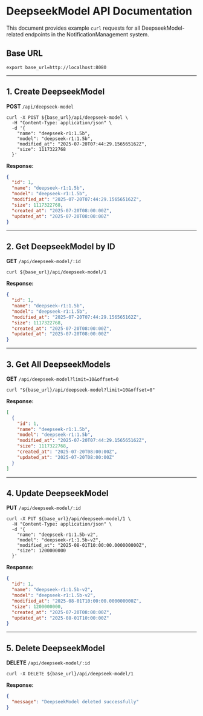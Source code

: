 # DeepseekModel API Documentation

This document provides example `curl` requests for all DeepseekModel-related endpoints in the NotificationManagement system.

## Base URL
```shell
export base_url=http://localhost:8080
```

---

## 1. Create DeepseekModel
**POST** `/api/deepseek-model`

```shell
curl -X POST ${base_url}/api/deepseek-model \
  -H "Content-Type: application/json" \
  -d '{
    "name": "deepseek-r1:1.5b",
    "model": "deepseek-r1:1.5b",
    "modified_at": "2025-07-20T07:44:29.156565162Z",
    "size": 1117322768
  }'
```

**Response:**
```json
{
  "id": 1,
  "name": "deepseek-r1:1.5b",
  "model": "deepseek-r1:1.5b",
  "modified_at": "2025-07-20T07:44:29.156565162Z",
  "size": 1117322768,
  "created_at": "2025-07-20T08:00:00Z",
  "updated_at": "2025-07-20T08:00:00Z"
}
```

---

## 2. Get DeepseekModel by ID
**GET** `/api/deepseek-model/:id`

```shell
curl ${base_url}/api/deepseek-model/1
```

**Response:**
```json
{
  "id": 1,
  "name": "deepseek-r1:1.5b",
  "model": "deepseek-r1:1.5b",
  "modified_at": "2025-07-20T07:44:29.156565162Z",
  "size": 1117322768,
  "created_at": "2025-07-20T08:00:00Z",
  "updated_at": "2025-07-20T08:00:00Z"
}
```

---

## 3. Get All DeepseekModels
**GET** `/api/deepseek-model?limit=10&offset=0`

```shell
curl "${base_url}/api/deepseek-model?limit=10&offset=0"
```

**Response:**
```json
[
  {
    "id": 1,
    "name": "deepseek-r1:1.5b",
    "model": "deepseek-r1:1.5b",
    "modified_at": "2025-07-20T07:44:29.156565162Z",
    "size": 1117322768,
    "created_at": "2025-07-20T08:00:00Z",
    "updated_at": "2025-07-20T08:00:00Z"
  }
]
```

---

## 4. Update DeepseekModel
**PUT** `/api/deepseek-model/:id`

```shell
curl -X PUT ${base_url}/api/deepseek-model/1 \
  -H "Content-Type: application/json" \
  -d '{
    "name": "deepseek-r1:1.5b-v2",
    "model": "deepseek-r1:1.5b-v2",
    "modified_at": "2025-08-01T10:00:00.000000000Z",
    "size": 1200000000
  }'
```

**Response:**
```json
{
  "id": 1,
  "name": "deepseek-r1:1.5b-v2",
  "model": "deepseek-r1:1.5b-v2",
  "modified_at": "2025-08-01T10:00:00.000000000Z",
  "size": 1200000000,
  "created_at": "2025-07-20T08:00:00Z",
  "updated_at": "2025-08-01T10:00:00Z"
}
```

---

## 5. Delete DeepseekModel
**DELETE** `/api/deepseek-model/:id`

```shell
curl -X DELETE ${base_url}/api/deepseek-model/1
```

**Response:**
```json
{
  "message": "DeepseekModel deleted successfully"
}
``` 